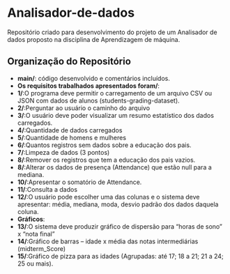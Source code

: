 # Analisador-de-dados
Repositório criado para desenvolvimento do projeto de um Analisador de dados proposto na disciplina de Aprendizagem de máquina.

## Organização do Repositório
- **main/**: código desenvolvido e comentários incluídos.
- **Os requisitos trabalhados apresentados foram/**: 
- **1/**:O programa deve permitir o carregamento de um arquivo CSV ou JSON com dados de alunos (students-grading-dataset). 
- **2/**:Perguntar ao usuário o caminho do arquivo
- **3/**:O usuário deve poder visualizar um resumo estatístico dos dados carregados.
- **4/**:Quantidade de dados carregados
- **5/**:Quantidade de homens e mulheres
- **6/**:Quantos registros sem dados sobre a educação dos pais.
- **7/**:Limpeza de dados (3 pontos)
- **8/**:Remover os registros que tem a educação dos pais vazios.
- **8/**:Alterar os dados de presença (Attendance) que estão null para a mediana.
- **10/**:Apresentar o somatório de Attendance.
- **11/**:Consulta a dados 
- **12/**:O usuário pode escolher uma das colunas e o sistema deve apresentar: média, mediana, moda, desvio padrão dos dados daquela coluna.
- **Gráficos**: 
- **13/**:O sistema deve produzir gráfico de dispersão para “horas de sono” x “nota final”
- **14/**:Gráfico de barras – idade x média das notas intermediárias (midterm_Score)
- **15/**:Gráfico de pizza para as idades (Agrupadas: até 17; 18 a 21; 21 a 24; 25 ou mais).

